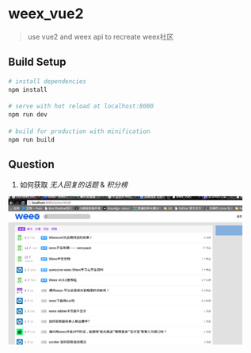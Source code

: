 # weex_vue2

> use vue2 and weex api to recreate weex社区

## Build Setup

``` bash
# install dependencies
npm install

# serve with hot reload at localhost:8080
npm run dev

# build for production with minification
npm run build
```

## Question

1. 如何获取 *无人回复的话题* & *积分榜*


<img src="./static/jieduan.png" height="300">
